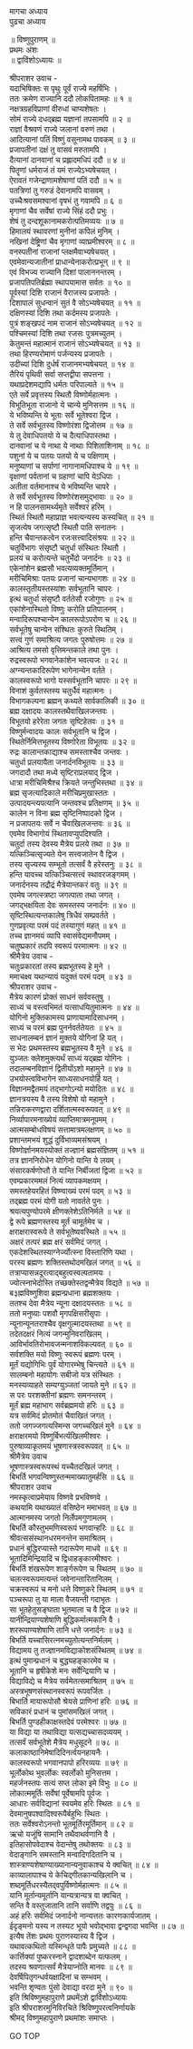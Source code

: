 मागचा अध्याय  
पुढचा अध्याय  
  
॥ विष्णुपुराणम् ॥  
प्रथमः अंशः  
॥ द्वाविंशोऽध्यायः ॥  
  
श्रीपराशर उवाच -  
यदाभिषिक्तः स पृथुः पूर्वं राज्ये महर्षिभिः ।  
ततः क्रमेण राज्यानि ददौ लोकपितामहः ॥ १ ॥  
नक्षत्रग्रहविप्राणां वीरुधां चाप्यशेषतः ।  
सोमं राज्ये दधद्ब्रह्म यज्ञानां तपसामपि ॥ २ ॥  
राज्ञां वैश्रवणं राज्ये जलानां वरुणं तथा ।  
आदित्यानां पतिं विष्णुं वसूनामथ पावकम् ॥ ३ ॥  
प्रजापतीनां दक्षं तु वासवं मरुतामपि ।  
दैत्यानां दानवानां च प्रह्लादमधिपं ददौ ॥ ४ ॥  
पितॄणां धर्मराजं तं यमं राज्येऽभ्यषेचयत् ।  
ऐरावतं गजेन्द्राणामशेषाणां पतिं ददौ ॥ ५ ॥  
पतत्रिणां तु गरुडं देवानामपि वासवम् ।  
उच्चैःश्रवसमश्वानां वृषभं तु गवामपि ॥ ६ ॥  
मृगाणां चैव सर्वेषां राज्ये सिंहं ददौ प्रभुः ।  
शेषं तु दन्दशूकानामकरोत्पतिमव्ययः ॥ ७ ॥  
हिमालयं स्थावरणां मुनीनां कपिलं मुनिम् ।  
नखिनां देष्ट्रिणां चैव मृगाणां व्याघ्रमीश्वरम् ॥ ८ ॥  
वनस्पतीनां राजानां प्लक्षमैवाभ्यषेचयत् ।  
एवमेवान्यजातीनां प्राधान्येनाकरोत्प्रभून् ॥ ९ ॥  
एवं विभज्य राज्यानि दिशां पालाननन्तरम् ।  
प्रजापतिपतिर्ब्रह्मा स्थापयामास सर्वतः ॥ १० ॥  
पूर्वस्यां दिशि राजानं वैराजस्य प्रजापतेः ।  
दिशापालं सुधन्वानं सुतं वै सोऽभ्यषेचयत् ॥ ११ ॥  
दक्षिणस्यां दिशि तथा कर्दमस्य प्रजापतेः ।  
पुत्रं शङ्खपदं नाम राजानं सोऽभ्यषेचयत् ॥ १२ ॥  
पश्चिमस्यां दिशि तथा रजसः पुत्रमच्युतम् ।  
केतुमन्तं महात्मानं राजानं सोऽभ्यषेचयत् ॥ १३ ॥  
तथा हिरण्यरोमाणं पर्जन्यस्य प्रजापतेः ।  
उदीच्यां दिशि दुर्धर्षं राजानमभ्यषेचयत् ॥ १४ ॥  
तैरियं पृथिवी सर्वा सप्तद्वीपा सपत्तना ।  
यथाप्रदेशमद्यापि धर्मतः परिपाल्यते ॥ १५ ॥  
एते सर्वे प्रवृत्तस्य स्थितौ विष्णोर्महात्मनः ।  
विभूतिभूता राजानो ये चान्ये मुनिसत्तम ॥ १६ ॥  
ये भविष्यन्ति ये भूताः सर्वे भूतेश्वरा द्विज ।  
ते सर्वे सर्वभूतस्य विष्णोरंशा द्विजोत्तम ॥ १७ ॥  
ये तु देवाधिपतयो ये च दैत्याधिपास्तथा ।  
दानवानां च ये नाथा ये नाथाः पिशिताशिनाम् ॥ १८ ॥  
पशुनां ये च पतयः पतयो ये च पक्षिणाम् ।  
मनुष्याणां च सर्पाणां नागानामधिपाश्च ये ॥ १९ ॥  
वृक्षाणां पर्वतानां च ग्रहाणां चापि येऽधिपाः ।  
अतीता वर्तमानाश्च ये भविष्यन्ति चापरे ।  
ते सर्वे सर्वभूतस्य विष्णोरंशसमुद्‌भावाः ॥ २० ॥  
न हि पालनसामर्थ्यमृते सर्वेश्वरं हरिम् ।  
स्थितं स्थितौ महाप्राज्ञ भवत्यन्यस्य कस्यचित् ॥ २१ ॥  
सृजत्येष जगत्सृष्टौ स्थितौ पाति सनातनः ।  
हन्ति चैवान्तकत्वेन रजःसत्त्वादिसंश्रयः ॥ २२ ॥  
चतुर्विभागः संसृष्टौ चतुर्धा संस्थितः स्थितौ ।  
प्रलयं च करोत्यन्ते चतुर्भेदो जनार्दनः ॥ २३ ॥  
एकेनांशेन ब्रह्मसौ भवत्यव्यक्तमूर्तिमान् ।  
मरीचिमिश्राः पतयः प्रजानां चान्यभागशः ॥ २४ ॥  
कालस्तृतीयस्तस्यांशः सर्वभूतानि चापरः ।  
इत्थं चतुर्धा संसृष्टौ वर्ततेसौ रजोगुणः ॥ २५ ॥  
एकांशेनास्थितो विष्णुः करोति प्रतिपालनम् ।  
मन्वादिरूपश्चान्येन कालरूपोऽपरोण च ॥ २६ ॥  
सर्वभूतेषु चान्येन संश्थितः कुरुते स्थितिम् ।  
सत्त्वं गुणं समाश्रित्य जगतः पुरुषोत्तमः ॥ २७ ॥  
आश्रित्य तमसो वृत्तिमन्तकाले तथा पुनः ।  
रुद्रस्वरूपो भगवानेकांशेन भवत्यजः ॥ २८ ॥  
अग्न्यन्तकादिरूपेण भागेनान्येन वर्तते ।  
कालस्वरूपो भागो यस्सर्वभूतानि चापरः ॥ २९ ॥  
विनाशं कुर्वतस्तस्य चतुर्धैवं महात्मनः ।  
विभागकल्पना ब्रह्मन् कथ्यते सार्वकालिकी ॥ ३० ॥  
ब्रह्म दक्षादयः कालस्तथैवाखिलजन्तवः ।  
विभूतयो हरेरेता जगतः सृष्टिहेतवः ॥ ३१ ॥  
विष्णुर्मन्वादयः कालः सर्वभूतानि च द्विज ।  
स्थितेर्निमित्तभूतस्य विष्णोरेता विभूतयः ॥ ३२ ॥  
रुद्रः कालान्तकाद्याश्च समस्ताश्चैव जन्तवः ।  
चतुर्धा प्रलयायैता जनार्दनविभूतयः ॥ ३३ ॥  
जगदादौ तथा मध्ये सृष्टिराप्रलयाद् द्विज ।  
धात्रा मरीचिमिश्रैश्च क्रियते जन्तुभिस्तथा ॥ ३४ ॥  
ब्रह्म सृजत्यादिकाले मरीचिप्रमुखास्ततः ।  
उत्पादयन्त्यपत्यानि जन्तवश्च प्रतिक्षणम् ॥ ३५ ॥  
कालेन न विना ब्रह्म सृष्टिनिष्पादको द्विज ।  
न प्रजापतयः सर्वे न चैवाखिलजन्तवः ॥ ३६ ॥  
एवमेव विभागोयं स्थितावप्युपदिश्यति ।  
चतुर्दा तस्य देवस्य मैत्रेय प्रलये तथा ॥ ३७ ॥  
यत्किञ्चित्सृज्यते येन सत्त्वजातेन वै द्विज ।  
तस्य सृज्यस्य सम्भूतो तत्सर्वं वै हरेस्तनुः ॥ ३८ ॥  
हन्ति यावच्च यत्किञ्चित्सत्त्वं स्थावरजङ्गमम् ।  
जनार्दनस्य तद्रौद्रं मैत्रेयान्तकरं वतुः ॥ ३९ ॥  
एवमेष जगत्स्त्रष्टा जगत्पाता तथा जगत् ।  
जगद्‌भक्षयिता देवः समस्तस्य जनार्दनः ॥ ४० ॥  
सृष्टिस्थित्यन्तकालेषु त्रिधैवं सम्प्रवर्तते ।  
गुणप्रवृत्या परमं पदं तस्यागुणं महत् ॥ ४१ ॥  
तच्च ज्ञानमयं व्यापि स्वासंवेद्यमनौपमम् ।  
चतुष्प्रकारं तदपि स्वरूपं परमात्मनः ॥ ४२ ॥  
श्रीमैत्रेय उवाच -  
चतुःप्रकारतां तस्य ब्रह्मभूतस्य हे मुने ।  
ममाचक्ष्व यथान्यायं यदुक्तं परमं पदम् ॥ ४३ ॥  
श्रीपराशर उवाच -  
मैत्रेय कारणं प्रोक्तं साधनं सर्ववस्तुषु ।  
साध्यं च वस्त्वभिमतं यत्साधयितुमात्मनः ॥ ४४ ॥  
योगिनो मुक्तिकामस्य प्राणायामादिसाधनम् ।  
साध्यं च परमं ब्रह्म पुनर्नवर्ततेयतः ॥ ४५ ॥  
साधनालम्बनं ज्ञानं मुक्तये योगिनां हि यत् ।  
स भेदः प्रथमस्तस्य ब्रह्मभूतस्य वै मुने ॥ ४६ ॥  
युञ्जतः क्लेशमुक्त्यर्थं साध्यं यद्ब्रह्म योगिनः ।  
तदालम्बनविज्ञानं द्वितीयोंऽशो महामुने ॥ ४७ ॥  
उभयोस्त्वविभागेन साध्यसाधनयोर्हि यत् ।  
विज्ञानमद्वैतमयं तद्‌भागोऽन्यो मयोदितः ॥ ४८ ॥  
ज्ञानत्रयस्य वै तस्य विशेषो यो महामुने ।  
तन्निराकरणद्वारा दर्शितात्मस्वरूपवत् ॥ ४९ ॥  
निर्व्यापारमनाख्येयं व्याप्तिमात्रमनूपमम् ।  
आत्मसम्बोधविषयं सत्तामात्रमलक्षणम् ॥ ५० ॥  
प्रशान्तमभयं शुद्धं दुर्विभाव्यमसंश्रयम् ।  
विष्णोर्ज्ञानमयस्योक्तं तज्ज्ञानं ब्रह्मसंज्ञितम् ॥ ५१ ॥  
तत्र ज्ञाननिरोधेन योगिनो यान्ति ये लयम् ।  
संसारकर्षणोप्तौ ते यान्ति निर्बीजतां द्विजा ॥ ५२ ॥  
एवम्प्रकारममलं नित्यं व्यापकमक्षयम् ।  
समस्तहेयरहितं विष्ण्वाख्यं परमं पदम् ॥ ५३ ॥  
तद्ब्रह्म परमं योगी यतो नावर्तते पुनः ।  
श्रयत्यपुण्योपरमे क्षीणक्लेशेऽतिनिर्मले ॥ ५४ ॥  
द्वे रूपे ब्रह्मणस्तस्य मूर्तं चामूर्तमेव च ।  
क्षराक्षरास्वरूपे ते सर्वभूतेष्ववस्थिते ॥ ५५ ॥  
अक्षरं तत्परं ब्रह्म क्षरं सर्वमिदं जगत् ।  
एकदेशस्थितस्याग्नेर्ज्योत्स्ना विस्तारिणि यथा ।  
परस्य ब्रह्मणः शक्तिस्तथोदमखिलं जगत् ॥ ५६ ॥  
तत्राप्यासन्नदूरत्वाद्‌बहुत्वस्वल्पतामयः ।  
ज्योत्स्नाभेदोस्ति तच्छक्तेस्तद्वन्मैत्रेय विद्यते ॥ ५७ ॥  
ब३ह्मविष्णुशिवा ब्रह्मन्प्रधाना ब्रह्मशक्तयः ।  
ततश्च देवा मैत्रेय न्यूना दक्षादयस्ततः ॥ ५८ ॥  
ततो मनुष्याः पशवौ मृगपक्षिसरीसृपाः ।  
न्यूनान्यूनतराश्चैव वृक्षगुल्मादयस्तथा ॥ ५९ ॥  
तदेतदक्षरं नित्यं जगन्मुनिवराखिलम् ।  
आविर्भावतिरोभावजन्मनाशविकल्पवत् ॥ ६० ॥  
सर्वशक्ति मयो विष्णुः स्वरूपं ब्रह्मणः परम् ।  
मूर्तं यद्योगिभिः पुर्वं योगारम्भेषु चिन्त्यते ॥ ६१ ॥  
सालम्बनो महायोगः सबीजो यत्र संस्थितः ।  
मनस्यव्याहते सम्यग्युञ्जतां जायते मुने ॥ ६२ ॥  
स परः परशक्तीनां ब्रह्मणः समनन्तरम् ।  
मूर्तं ब्रह्म महाभाग सर्वब्रह्ममयो हरिः ॥ ६३ ॥  
यत्र सर्वमिदं प्रोतमोतं चैवाखितं जगत् ।  
ततो जगज्जगत्यस्मिन्स जगच्चखिलं मुने ॥ ६४ ॥  
क्षराक्षरमयो विष्णुर्बिभर्त्यखिलमीश्वरः ।  
पुरुषाव्याकृतमयं भूषणास्त्रस्वरूपवत् ॥ ६५ ॥  
श्रीमैत्रेय उवाच  
भूषणास्त्रस्वरूपस्थं यच्चैतदखिलं जगत् ।  
बिभर्ति भगवन्विष्णुस्तन्ममाख्यातुमर्हसि ॥ ६६ ॥  
श्रीपराशर उवाच  
नमस्कृत्वाप्रमेयाय विष्णवे प्रभविष्णवे ।  
कथयामि यथाख्यातं वसिष्ठेन ममाभवत् ॥ ६७ ॥  
आत्मानमस्य जगतो निर्लेपमगुणामलम् ।  
बिभर्ति कौस्तुभमणिस्वरूपं भगवान्हरिः ॥ ६८ ॥  
श्रीवत्ससंस्थानधरमनन्तेन समाश्रितम् ।  
प्रधानं बुद्धिरप्यास्ते गदारूपेण माधवे ॥ ६९ ॥  
भूतादिमिन्द्रियादिं च द्विधाहङ्कारमीश्वरः ।  
बिभर्ति शंखरूपेण शार्ङ्गरूपेण च स्थितम् ॥ ७० ॥  
चलत्स्वरूपमत्यन्तं जवेनान्तारितानिलम् ।  
चक्रस्वरूपं च मनो धत्ते विष्णुकरे स्थितम् ॥ ७१ ॥  
पञ्चरूपा तु या माला वैजयन्ती गदाभृतः ।  
सा भूतहेतुसङ्घाता भूतमाला च वै द्विज ॥ ७२ ॥  
यानीन्द्रियाण्यशेषाणि बुद्धिकर्मात्मकानि वै ।  
शररूपाण्यशेषाणि तानि धत्ते जनार्दनः ॥ ७३ ॥  
बिभर्ति यच्चासिरत्नमच्युतोत्यन्तनिर्मलम् ।  
विद्यामय तु तज्ज्ञानमविद्याकोशसंस्थितम् ॥ ७४ ॥  
इत्थं पुमान्प्रधानं च बुद्ध्यहङ्कारमेव च ।  
भूतानि च हृषीकेशे मनः सर्वेन्द्रियाणि च ।  
विद्याविद्ये च मैत्रेय सर्वमेतत्समाश्रितम् ॥ ७५ ॥  
अस्त्रभूषणसंस्थानस्वरूपं रूपवर्जितः ।  
बिभार्ति मायारूपोसौ श्रेयसे प्राणिनां हरिः ॥ ७६ ॥  
सविकारं प्रधानं च पुमांसमखिलं जगत् ।  
बिभर्ति पुण्डहीकाक्षस्तदेवं परमेश्वरः ॥ ७७ ॥  
या विद्या या तथाविद्या यत्सद्यच्चासदव्ययम् ।  
तत्सर्वं सर्वभूतेशे मैत्रेय मधुसूदने ॥ ७८ ॥  
कलाकाष्ठानिमेषादिदिनर्त्वयनहायनैः ।  
कालस्वरूपो भगवानपापो हरिरव्ययः ॥ ७९ ॥  
भूर्लोकोथ भुवर्लोकः स्वर्लोको मुनिसत्तम ।  
महर्जनस्तपः सत्यं सप्त लोका इमे विभुः ॥ ८० ॥  
लोकात्ममूर्तिः सर्वेषां पूर्वेषामपि पूर्वजः ।  
आधारः सर्वविद्यानां स्वयमेव हरिः स्थितः ॥ ८१ ॥  
देवमानुषपश्वादिश्वरूपैर्बहुभिः स्थितः ।  
ततः सर्वेश्वरोऽनन्तो भूतमूर्तिरमूर्तिमान् ॥ ८२ ॥  
ऋचो यजूंषि सामानि तथैवाथर्वणानि वै ।  
इतिहासोपवेदाश्च वेदान्तेषु तथोक्तयः ॥ ८३ ॥  
वेदाङ्गानि समस्तानि मन्वादिगदितानि च ।  
शास्त्राण्यशेषाण्याख्यानान्यनुवाकाश्च ये क्वचित् ॥ ८४ ॥  
काव्यालापाश्च ये केचिद्‌गीतकान्यखिलानि च ।  
शब्दमूर्तिधरस्यैतद्‌वपुर्विष्णोर्महात्मनः ॥ ८५ ॥  
यानि मूर्तान्यमूर्तानि यान्यत्रान्यत्र वा क्वचित् ।  
सन्ति वै वस्तुजातानि तानि सर्वाणि तद्वपुः ॥ ८६ ॥  
अहं हरिः सर्वमिदं जनार्दनो नान्यत्ततः कारणकार्यजातम् ।  
ईदृङ्मनो यस्य न तस्यट भूयो भवोद्‌भावा द्वन्द्वगदा भवन्ति ॥ ८७ ॥  
इत्यैष तेंशः प्रथमः पुराणस्यास्य वै द्विज ।  
यथावत्कथितो यस्मिन्धृते पापैः प्रमुच्यते ॥ ८८ ॥  
कार्त्तिक्यां पुष्करस्नाने द्वादशाब्देन यत्फलम् ।  
तदस्य श्रवणात्सर्वं मैत्रेयाप्नोति मानवः ॥ ८९ ॥  
देवर्षिपितृगन्धर्वयक्षादिनां च सम्भवम् ।  
भवन्ति शृण्वतः पुंसो देवाद्या वरदा मुने ॥ ९० ॥  
इति श्रिविष्णुमहापुराणे प्रथमेंऽशे द्वाविंशोऽध्यायः  
इति श्रीपराशरमुनिविरचिते श्रिविष्णुपरत्वनिर्णायके  
श्रीमद् विष्णुमहापुराणे प्रथमांशः समाप्तः ।  
  
  
  
GO TOP

